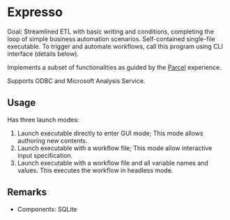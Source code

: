 # Expresso

Goal: Streamlined ETL with basic writing and conditions, completing the loop of simple business automation scenarios. Self-contained single-file executable. To trigger and automate workflows, call this program using CLI interface (details below).

Implements a subset of functionalities as guided by the [Parcel](https://github.com/Charles-Zhang-Parcel) experience.

Supports ODBC and Microsoft Analysis Service.

## Usage

Has three launch modes:

1. Launch executable directly to enter GUI mode; This mode allows authoring new contents.
2. Launch executable with a workflow file; This mode allow interactive input specification.
3. Launch executable with a workflow file and all variable names and values. This executes the workflow in headless mode.

## Remarks

* Components: SQLite